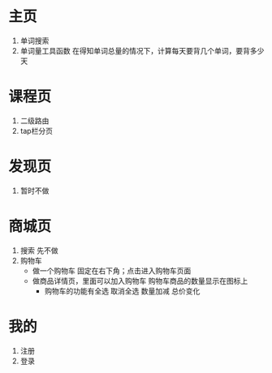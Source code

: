# 主页
1. 单词搜索
2. 单词量工具函数 在得知单词总量的情况下，计算每天要背几个单词，要背多少天 

# 课程页
1. 二级路由
2. tap栏分页

# 发现页
1. 暂时不做

# 商城页
1. 搜索 先不做
2. 购物车
    - 做一个购物车 固定在右下角；点击进入购物车页面
    - 做商品详情页，里面可以加入购物车 购物车商品的数量显示在图标上
        - 购物车的功能有全选 取消全选 数量加减  总价变化


# 我的
1. 注册
2. 登录
